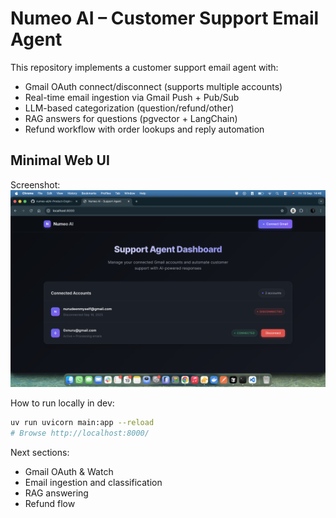 # Numeo AI – Customer Support Email Agent

This repository implements a customer support email agent with:

- Gmail OAuth connect/disconnect (supports multiple accounts)
- Real-time email ingestion via Gmail Push + Pub/Sub
- LLM-based categorization (question/refund/other)
- RAG answers for questions (pgvector + LangChain)
- Refund workflow with order lookups and reply automation

## Minimal Web UI

Screenshot:
![Web UI Screenshot](static/web-ui.png)

How to run locally in dev:

```bash
uv run uvicorn main:app --reload
# Browse http://localhost:8000/
```

Next sections:

- Gmail OAuth & Watch
- Email ingestion and classification
- RAG answering
- Refund flow
